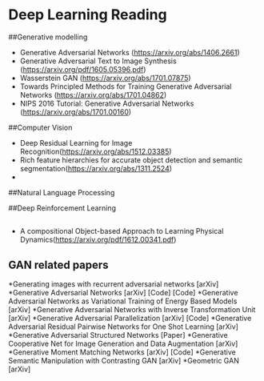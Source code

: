 # Deep Learning Reading

##Generative modelling
* Generative Adversarial Networks (https://arxiv.org/abs/1406.2661)
* Generative Adversarial Text to Image Synthesis (https://arxiv.org/pdf/1605.05396.pdf)
* Wasserstein GAN (https://arxiv.org/abs/1701.07875)
* Towards Principled Methods for Training Generative Adversarial Networks (https://arxiv.org/abs/1701.04862)
* NIPS 2016 Tutorial: Generative Adversarial Networks (https://arxiv.org/abs/1701.00160)


##Computer Vision
* Deep Residual Learning for Image Recognition(https://arxiv.org/abs/1512.03385) 
* Rich feature hierarchies for accurate object detection and semantic segmentation(https://arxiv.org/abs/1311.2524)
* 

##Natural Language Processing




##Deep Reinforcement Learning



##
* A compositional Object-based Approach to Learning Physical Dynamics(https://arxiv.org/pdf/1612.00341.pdf)


## GAN related papers
*Generating images with recurrent adversarial networks [arXiv]
*Generative Adversarial Networks [arXiv] [Code] [Code]
*Generative Adversarial Networks as Variational Training of Energy Based Models [arXiv]
*Generative Adversarial Networks with Inverse Transformation Unit [arXiv]
*Generative Adversarial Parallelization [arXiv] [Code]
*Generative Adversarial Residual Pairwise Networks for One Shot Learning [arXiv]
*Generative Adversarial Structured Networks [Paper]
*Generative Cooperative Net for Image Generation and Data Augmentation [arXiv]
*Generative Moment Matching Networks [arXiv] [Code]
*Generative Semantic Manipulation with Contrasting GAN [arXiv]
*Geometric GAN [arXiv]




